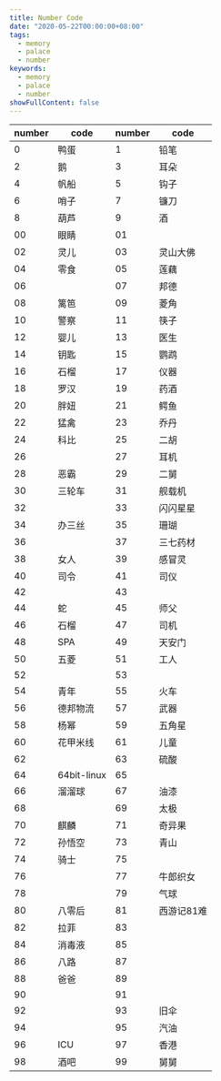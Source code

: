 ```yaml
---
title: Number Code
date: "2020-05-22T00:00:00+08:00"
tags: 
  - memory
  - palace
  - number
keywords: 
  - memory
  - palace
  - number
showFullContent: false
---
```


| number | code | number | code |
| ------ | ---- | ------ | ---- |
| 0  | 鸭蛋 | 1 | 铅笔 |
| 2  | 鹅   | 3 | 耳朵  |
| 4  | 帆船 | 5 | 钩子 |
| 6  | 哨子 | 7 | 镰刀 |
| 8  | 葫芦 | 9 | 酒 |
| 00 | 眼睛 | 01 |  |
| 02 | 灵儿 | 03 | 灵山大佛 |
| 04 | 零食 | 05 | 莲藕 |
| 06 |  | 07 | 邦德 |
| 08 | 篱笆 | 09 | 菱角 |
| 10 | 警察 | 11 | 筷子 |
| 12 | 婴儿 | 13 | 医生 |
| 14 | 钥匙 | 15 | 鹦鹉 |
| 16 | 石榴 | 17 | 仪器 |
| 18 | 罗汉 | 19 | 药酒 |
| 20 | 胖妞 | 21 | 鳄鱼 |
| 22 | 猛禽 | 23 | 乔丹 |
| 24 | 科比 | 25 | 二胡 |
| 26 |  | 27 | 耳机 |
| 28 | 恶霸 | 29 | 二舅 |
| 30 | 三轮车 | 31 | 舰载机 |
| 32 |  | 33 | 闪闪星星 |
| 34 | 办三丝 | 35 | 珊瑚 |
| 36 |  | 37 | 三七药材 |
| 38 | 女人 | 39 | 感冒灵 |
| 40 | 司令 | 41 | 司仪 |
| 42 |  | 43 |  |
| 44 | 蛇 | 45 | 师父 |
| 46 | 石榴 | 47 | 司机 |
| 48 | SPA | 49 | 天安门 |
| 50 | 五菱 | 51 | 工人 |
| 52 |  | 53 |  |
| 54 | 青年 | 55 | 火车 |
| 56 | 德邦物流 | 57 | 武器 |
| 58 | 杨幂 | 59 | 五角星 |
| 60 | 花甲米线 | 61 | 儿童 |
| 62 |  | 63 | 硫酸 |
| 64 | 64bit-linux | 65 |  |
| 66 | 溜溜球 | 67 | 油漆 |
| 68 |  | 69 | 太极 |
| 70 | 麒麟 | 71 | 奇异果 |
| 72 | 孙悟空 | 73 | 青山 |
| 74 | 骑士 | 75 |  |
| 76 |  | 77 | 牛郎织女 |
| 78 |  | 79 | 气球 |
| 80 | 八零后 | 81 | 西游记81难 |
| 82 | 拉菲 | 83 |  |
| 84 | 消毒液 | 85 |  |
| 86 | 八路 | 87 |  |
| 88 | 爸爸 | 89 |  |
| 90 |  | 91 |  |
| 92 |  | 93 | 旧伞 |
| 94 |  | 95 | 汽油 |
| 96 | ICU | 97 | 香港 |
| 98 | 酒吧 | 99 | 舅舅 |